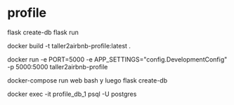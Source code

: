 # profile

flask create-db
flask run


docker build -t taller2airbnb-profile:latest .

docker run -e PORT=5000 -e APP_SETTINGS="config.DevelopmentConfig" -p 5000:5000 taller2airbnb-profile

docker-compose run web bash 
y luego
flask create-db

docker exec -it profile_db_1 psql -U postgres